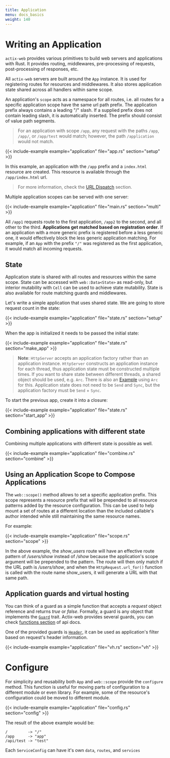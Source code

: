 ```yaml
---
title: Application
menu: docs_basics
weight: 140
---
```


# Writing an Application

`actix-web` provides various primitives to build web servers and applications with Rust.
It provides routing, middlewares, pre-processing of requests, post-processing of
responses, etc.

All `actix-web` servers are built around the `App` instance.  It is used for
registering routes for resources and middlewares.  It also stores application
state shared across all handlers within same scope.

An application's `scope` acts as a namespace for all routes, i.e. all routes for a
specific application scope have the same url path prefix. The application prefix always
contains a leading "/" slash.  If a supplied prefix does not contain leading slash,
it is automatically inserted.  The prefix should consist of value path segments.

> For an application with scope `/app`,
> any request with the paths `/app`, `/app/`, or `/app/test` would match;
> however, the path `/application` would not match.

{{< include-example example="application" file="app.rs" section="setup" >}}

In this example, an application with the `/app` prefix and a `index.html` resource
are created. This resource is available through the `/app/index.html` url.

> For more information, check the
> [URL Dispatch](/docs/url-dispatch/index.html#using-an-application-prefix-to-compose-applications) section.

Multiple application scopes can be served with one server:

{{< include-example example="application" file="main.rs" section="multi" >}}

All `/app1` requests route to the first application, `/app2` to the second, and all other to the third.
**Applications get matched based on registration order**. If an application with a more generic
prefix is registered before a less generic one, it would effectively block the less generic
application matching. For example, if an `App` with the prefix `"/"` was registered
as the first application, it would match all incoming requests.

## State

Application state is shared with all routes and resources within the same scope. State
can be accessed with `web::Data<State>` as read-only, but interior mutability with
`Cell` can be used to achieve state mutability. State is also available for route
matching guards and middlewares.

Let's write a simple application that uses shared state. We are going to store request count
in the state:

{{< include-example example="application" file="state.rs" section="setup" >}}

When the app is initialized it needs to be passed the initial state:

{{< include-example example="application" file="state.rs" section="make_app" >}}

> **Note**: `HttpServer` accepts an application factory rather than an application
> instance. `HttpServer` constructs an application instance for each thread, thus
> application state must be constructed multiple times. If you want to share state between
> different threads, a shared object should be used, e.g. `Arc`. There is also an
> [Example](https://github.com/actix/examples/blob/master/state/src/main.rs) using `Arc`
> for this. Application state does not need to be `Send` and `Sync`,
> but the application factory must be `Send` + `Sync`.

To start the previous app, create it into a closure:

{{< include-example example="application" file="state.rs" section="start_app" >}}

## Combining applications with different state

Combining multiple applications with different state is possible as well.

{{< include-example example="application" file="combine.rs" section="combine" >}}

## Using an Application Scope to Compose Applications

The `web::scope()` method allows to set a specific application prefix.
This scope represents a resource prefix that will be prepended to all resource patterns added
by the resource configuration. This can be used to help mount a set of routes at a different
location than the included callable's author intended while still maintaining the same
resource names.

For example:

{{< include-example example="application" file="scope.rs" section="scope" >}}

In the above example, the *show_users* route will have an effective route pattern of
*/users/show* instead of */show* because the application's scope argument will be prepended
to the pattern. The route will then only match if the URL path is */users/show*,
and when the `HttpRequest.url_for()` function is called with the route name show_users,
it will generate a URL with that same path.

## Application guards and virtual hosting

You can think of a guard as a simple function that accepts a *request* object reference
and returns *true* or *false*. Formally, a guard is any object that implements the
[`Guard`](https://docs.rs/actix-web/1.0.2/actix_web/guard/trait.Guard.html) trait. Actix-web
provides several guards, you can check
[functions section](https://docs.rs/actix-web/1.0.2/actix_web/guard/index.html#functions)
of api docs.

One of the provided guards is [`Header`](https://docs.rs/actix-web/1.0.2/actix_web/guard/fn.Header.html),
it can be used as application's filter based on request's header information.

{{< include-example example="application" file="vh.rs" section="vh" >}}

# Configure

For simplicity and reusability both `App` and `web::scope` provide the `configure` method.
This function is useful for moving parts of configuration to a different module or even
library. For example, some of the resource's configuration could be moved to different
module.

{{< include-example example="application" file="config.rs" section="config" >}}

The result of the above example would be:

```
/         -> "/"
/app      -> "app"
/api/test -> "test"
```

Each `ServiceConfig` can have it's own `data`, `routes`, and `services`
